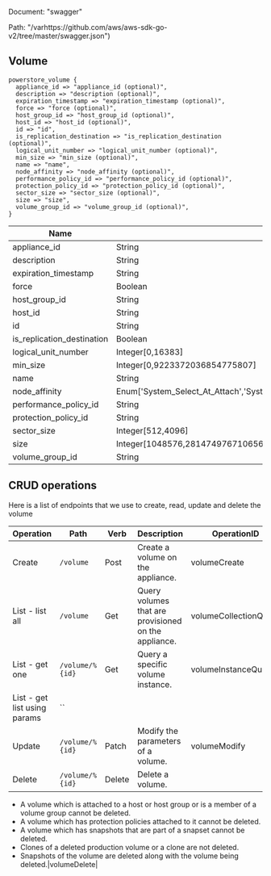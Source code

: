 Document: "swagger"


Path: "/varhttps://github.com/aws/aws-sdk-go-v2/tree/master/swagger.json")

## Volume



```puppet
powerstore_volume {
  appliance_id => "appliance_id (optional)",
  description => "description (optional)",
  expiration_timestamp => "expiration_timestamp (optional)",
  force => "force (optional)",
  host_group_id => "host_group_id (optional)",
  host_id => "host_id (optional)",
  id => "id",
  is_replication_destination => "is_replication_destination (optional)",
  logical_unit_number => "logical_unit_number (optional)",
  min_size => "min_size (optional)",
  name => "name",
  node_affinity => "node_affinity (optional)",
  performance_policy_id => "performance_policy_id (optional)",
  protection_policy_id => "protection_policy_id (optional)",
  sector_size => "sector_size (optional)",
  size => "size",
  volume_group_id => "volume_group_id (optional)",
}
```

| Name        | Type           | Required       |
| ------------- | ------------- | ------------- |
|appliance_id | String | false |
|description | String | false |
|expiration_timestamp | String | false |
|force | Boolean | false |
|host_group_id | String | false |
|host_id | String | false |
|id | String | true |
|is_replication_destination | Boolean | false |
|logical_unit_number | Integer[0,16383] | false |
|min_size | Integer[0,9223372036854775807] | false |
|name | String | true |
|node_affinity | Enum['System_Select_At_Attach','System_Selected_Node_A','System_Selected_Node_B','Preferred_Node_A','Preferred_Node_B'] | false |
|performance_policy_id | String | false |
|protection_policy_id | String | false |
|sector_size | Integer[512,4096] | false |
|size | Integer[1048576,281474976710656] | true |
|volume_group_id | String | false |



## CRUD operations

Here is a list of endpoints that we use to create, read, update and delete the volume

| Operation | Path | Verb | Description | OperationID |
| ------------- | ------------- | ------------- | ------------- | ------------- |
|Create|`/volume`|Post|Create a volume on the appliance.|volumeCreate|
|List - list all|`/volume`|Get|Query volumes that are provisioned on the appliance.|volumeCollectionQuery|
|List - get one|`/volume/%{id}`|Get|Query a specific volume instance.|volumeInstanceQuery|
|List - get list using params|``||||
|Update|`/volume/%{id}`|Patch|Modify the parameters of a volume.|volumeModify|
|Delete|`/volume/%{id}`|Delete|Delete a volume. 

* A volume which is attached to a host or host group or is a member of a volume group cannot be deleted.
* A volume which has protection policies attached to it cannot be deleted.
* A volume which has snapshots that are part of a snapset cannot be deleted.
* Clones of a deleted production volume or a clone are not deleted.
* Snapshots of the volume are deleted along with the volume being deleted.|volumeDelete|
